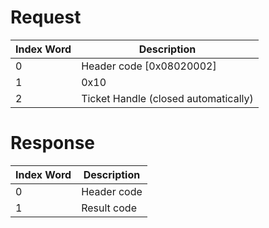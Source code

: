 # Request

| Index Word | Description                          |
|------------|--------------------------------------|
| 0          | Header code \[0x08020002\]           |
| 1          | 0x10                                 |
| 2          | Ticket Handle (closed automatically) |

# Response

| Index Word | Description |
|------------|-------------|
| 0          | Header code |
| 1          | Result code |